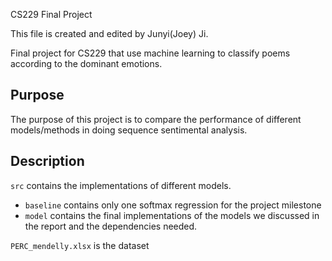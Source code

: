CS229 Final Project

This file is created and edited by Junyi(Joey) Ji.

Final project for CS229 that use machine learning to classify poems according to the dominant emotions.

## Purpose

The purpose of this project is to compare the performance of different models/methods in doing sequence sentimental analysis.

## Description

`src` contains the implementations of different models.

* `baseline` contains only one softmax regression for the project milestone
* `model` contains the final implementations of the models we discussed in the report and the dependencies needed.

`PERC_mendelly.xlsx` is the dataset
